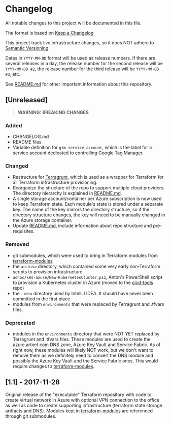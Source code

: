 # Changelog

All notable changes to this project will be documented in this file.

The format is based on [Keep a Changelog](http://keepachangelog.com/en/1.0.0/)

This project track live infrastructure changes, so it does NOT adhere to [Semantic Versioning](http://semver.org/spec/v2.0.0.html).

Dates in `YYYY-MM-DD` format will be used as release numbers. If there are several releases in a day, the release number for the second release will be `YYYY-MM-DD #2`, the release number for the third release will be `YYYY-MM-DD #3`, etc.

See [README.md] for other important information about this repository.

## [Unreleased]

> **WARNING: BREAKING CHANGES**

### Added

- CHANGELOG.md
- README files
- Variable definition for `gtm_service_account`, which is the label for a service account dedicated to controlling Google Tag Manager.

### Changed

- Restructure for [Terragrunt], which is used as a wrapper for Terraform for all Terraform infrastructure provisioning.
- Reorganize the structure of the repo to support multiple cloud providers. The directory hierarchy is explained in [README.md].
- A single storage account/container per Azure subscription is now used to keep Terraform state. Each module's state is stored under a separate key. The name of the key mirrors the directory structure, so if the directory structure changes, the key will need to be manually changed in the Azure storage container.
- Update [README.md], include information about repo structure and pre-requisites.

### Removed

- git submodules, which were used to bring in Terraform modules from [terraform-modules]
- the `archive` directory, which contained some very early non-Terraform scripts to provision infrastructure
- `adhoc/k8s-azure/New-KubernetesCluster.ps1`, Anton's PowerShell script to provision a Kubernetes cluster in Azure (moved to the [cicd-tools] repo)
- the `.idea` directory used by IntelliJ IDEA. It should have never been committed in the first place
- modules from `environments` that were replaced by Terragrunt and .tfvars files.

### Deprecated

- modules in the `environments` directory that were NOT YET replaced by Terragrunt and .tfvars files. These modules are used to create the azure.artnet.com DNS zone, Azure Key Vault and Service Fabric. As of right now, these modules will likely NOT work, but we don't want to remove them as we definitely need to convert the DNS module and possibly the Azure Key Vault and the Service Fabric ones. This would require changes to [terraform-modules].

## [1.1] - 2017-11-28

Original release of the "executable" Terraform repository with code to create virtual network in Azure with optional VPN connection to the office as well as code to create supporting infrastructure (terraform state storage artifacts and DNS). Modules kept in [terraform-modules] are referenced through git submodules.

[README.md]: README.md
[Terragrunt]: https://github.com/gruntwork-io/terragrunt
[terraform-modules]: https://github.com/artnetworldwide/terraform-modules
[cicd-tools]: https://github.com/artnetworldwide/cicd-tools